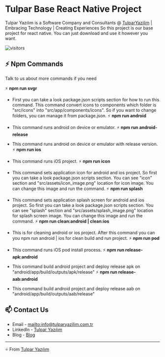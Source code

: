 # Tulpar Base React Native Project

Tulpar Yazılım is a Software Company and Consultants @ [TulparYazilim](https://www.tulparyazilim.com.tr/) | Embracing Technology | Creating Experiences
So this project is our base project for react native. You can just download and use it however you want.

![visitors](https://visitor-badge.glitch.me/badge?page_id=tulpar-base-reactnative.tulparyazilim)

## ⚡ Npm Commands

Talk to us about more commands if you need

⚡ **npm run svgr**
  
  - First you can take a look package.json scripts section for how to run this command.
  This command convert icons to components which folder is "src/icons" into "src/app/components/icons". So if you want to change folders, you can manage it from package.json.
⚡ **npm run android**
  
  - This command runs android on device or emulator.
⚡ **npm run android-release**
  
  - This command runs android on device or emulator with release version.
⚡ **npm run ios**
  
  - This command runs iOS project.
⚡ **npm run icon**
  
  - This command sets application icon for android and ios project. So first you can take a look package.json scripts section. You can see "icon" section and "src/assets/icon_image.png" location for icon image.
  You can change this image and run the command.
⚡ **npm run splash**
  
  - This command sets application splash screen for android and ios project. So first you can take a look package.json scripts section. You can see "splash" section and "src/assets/splash_image.png" location for splash screen image. You can change this image and run the command.
⚡ **npm run clean:android | clean:ios**
  
  - This is for cleaning android or ios project. After this command you can you npm run android | ios for clean build and run project.
⚡ **npm run pod**
  
  - This command runs iOS pod install process.
⚡ **npm run release-apk:android**
  
  - This command build android project and deploy release apk on "android/app/build/outputs/apk/release"
⚡ **npm run release-aab:android**
  
  - This command build android project and deploy release aab on "android/app/build/outputs/aab/release"

## 📫 Contact Us

- Email - [mailto:info@tulparyazilim.com.tr](info@tulparyazilim.com.tr)
- LinkedIn - [Tulpar Yazılım](https://www.linkedin.com/company/tulparyazilim)
- Blog - [Blog](https://www.tulparyazilim.com.tr/blog)

---

⭐️ From [Tulpar Yazılım](https://github.com/tulparyazilim)
